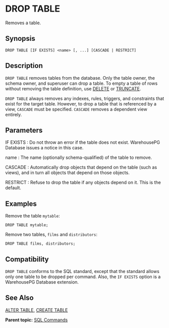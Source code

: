 # DROP TABLE 

Removes a table.

## <a id="section2"></a>Synopsis 

``` {#sql_command_synopsis}
DROP TABLE [IF EXISTS] <name> [, ...] [CASCADE | RESTRICT]
```

## <a id="section3"></a>Description 

`DROP TABLE` removes tables from the database. Only the table owner, the schema owner, and superuser can drop a table. To empty a table of rows without removing the table definition, use [DELETE](DELETE.html) or [TRUNCATE](TRUNCATE.html).

`DROP TABLE` always removes any indexes, rules, triggers, and constraints that exist for the target table. However, to drop a table that is referenced by a view, `CASCADE` must be specified. `CASCADE` removes a dependent view entirely.

## <a id="section4"></a>Parameters 

IF EXISTS
:   Do not throw an error if the table does not exist. WarehousePG Database issues a notice in this case.

name
:   The name (optionally schema-qualified) of the table to remove.

CASCADE
:   Automatically drop objects that depend on the table (such as views), and in turn all objects that depend on those objects.

RESTRICT
:   Refuse to drop the table if any objects depend on it. This is the default.

## <a id="section5"></a>Examples 

Remove the table `mytable`:

```
DROP TABLE mytable;
```

Remove two tables, `films` and `distributors`:

```
DROP TABLE films, distributors;
```

## <a id="section6"></a>Compatibility 

`DROP TABLE` conforms to the SQL standard, except that the standard allows only one table to be dropped per command. Also, the `IF EXISTS` option is a WarehousePG Database extension.

## <a id="section7"></a>See Also 

[ALTER TABLE](ALTER_TABLE.html), [CREATE TABLE](CREATE_TABLE.html)

**Parent topic:** [SQL Commands](../sql_commands/sql_ref.html)

